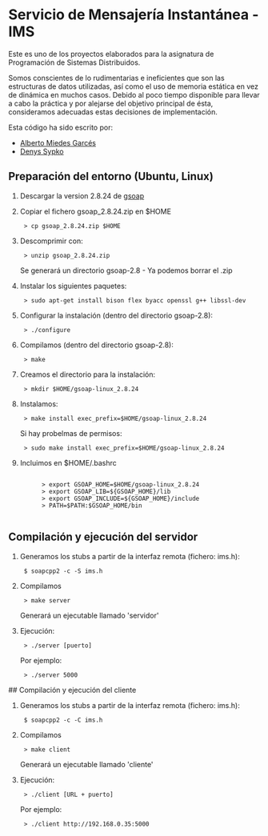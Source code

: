 # Servicio de Mensajería Instantánea - IMS

Este es uno de los proyectos elaborados para la asignatura de Programación de Sistemas Distribuidos.

Somos conscientes de lo rudimentarias e ineficientes que son las estructuras de datos utilizadas, así como el uso de memoria estática en vez de dinámica en muchos casos. Debido al poco tiempo disponible para llevar a cabo la práctica y por alejarse del objetivo principal de ésta, consideramos adecuadas estas decisiones de implementación.

Esta código ha sido escrito por:

* [Alberto Miedes Garcés](http://github.com/albertomg994)
* [Denys Sypko](http://github.com/densypko)

## Preparación del entorno (Ubuntu, Linux)
<ol>
  <li>
    <p>Descargar la version 2.8.24 de <a href="http://sourceforge.net/projects/gsoap2/files/">gsoap</a></p>
  </li>
  <li>
    <p>Copiar el fichero gsoap_2.8.24.zip en $HOME</p>
    <pre><code> > cp gsoap_2.8.24.zip $HOME </code></pre>
  </li>
  <li>
    <p>Descomprimir con:</p>
    <pre><code> > unzip gsoap_2.8.24.zip </code></pre>
    <p>Se generará un directorio gsoap-2.8 - Ya podemos borrar el .zip</p>
  </li>
  <li><p>Instalar los siguientes paquetes:</p>
      <pre><code> > sudo apt-get install bison flex byacc openssl g++ libssl-dev </code></pre>
  </li>
  <li>
    <p>Configurar la instalación (dentro del directorio gsoap-2.8):</p>
    <pre><code> > ./configure </code></pre>
  </li>
  <li>
    <p>Compilamos (dentro del directorio gsoap-2.8):</p>
    <pre><code> > make </code></pre>
  </li>
  <li>
    <p>Creamos el directorio para la instalación:</p>
    <pre><code> > mkdir $HOME/gsoap-linux_2.8.24 </code></pre>
  </li>
  <li>
    <p>Instalamos:</p>
    <pre><code> > make install exec_prefix=$HOME/gsoap-linux_2.8.24 </code></pre>
    <p>Si hay probelmas de permisos:</p>
    <pre><code> > sudo make install exec_prefix=$HOME/gsoap-linux_2.8.24 </code></pre>
  </li>
  
  <li>
    <p>Incluimos en $HOME/.bashrc</p>
    <pre><code>
      > export GSOAP_HOME=$HOME/gsoap-linux_2.8.24
      > export GSOAP_LIB=${GSOAP_HOME}/lib
      > export GSOAP_INCLUDE=${GSOAP_HOME}/include
      > PATH=$PATH:$GSOAP_HOME/bin
    </code></pre>
  </li>
  
</ol>

## Compilación y ejecución del servidor
  <ol>
    <li>
      <p>Generamos los stubs a partir de la interfaz remota (fichero: ims.h):</p>
      <pre><code> $ soapcpp2 -c -S ims.h </code></pre>
    </li>
    <li>
      <p>Compilamos</p>
      <pre><code> > make server </code></pre>
      <p> Generará un ejecutable llamado 'servidor' </p>
    </li>
    <li>
      <p>Ejecución:</p>
      <pre><code> > ./server [puerto] </code></pre>
      <p> Por ejemplo: </p>
      <pre><code> > ./server 5000 </code></pre>
    </li>
  </ol>
## Compilación y ejecución del cliente
  <ol>
    <li>
      <p>Generamos los stubs a partir de la interfaz remota (fichero: ims.h):</p>
      <pre><code> $ soapcpp2 -c -C ims.h </code></pre>
    </li>
    <li>
      <p>Compilamos</p>
      <pre><code> > make client </code></pre>
      <p> Generará un ejecutable llamado 'cliente' </p>
    </li>
    <li>
      <p>Ejecución:</p>
      <pre><code> > ./client [URL + puerto] </code></pre>
      <p> Por ejemplo: </p>
      <pre><code> > ./client http://192.168.0.35:5000 </code></pre>
    </li>
  </ol>
